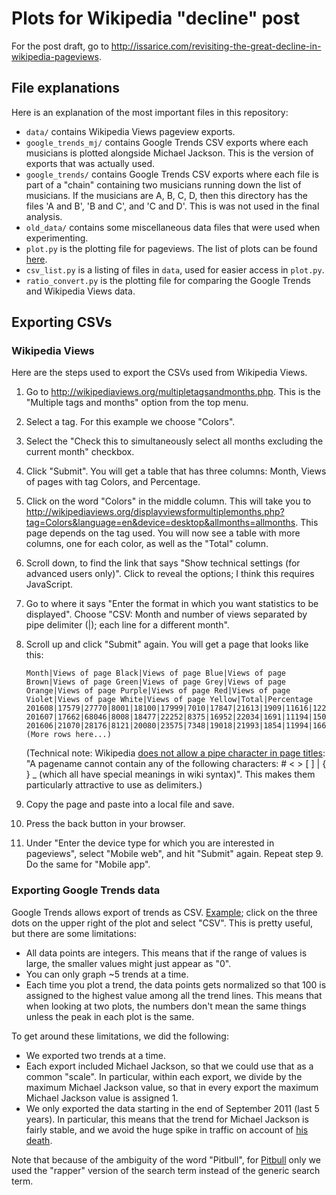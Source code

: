 # Plots for Wikipedia "decline" post

For the post draft, go to
<http://issarice.com/revisiting-the-great-decline-in-wikipedia-pageviews>.

## File explanations

Here is an explanation of the most important files in this repository:

  * `data/` contains Wikipedia Views pageview exports.
  * `google_trends_mj/` contains Google Trends CSV exports where each
    musicians is plotted alongside Michael Jackson.
    This is the version of exports that was actually used.
  * `google_trends/` contains Google Trends CSV exports where each file
    is part of a "chain" containing two musicians running down the list
    of musicians.
    If the musicians are A, B, C, D, then this directory has the files
    'A and B', 'B and C', and 'C and D'.
    This is was not used in the final analysis.
  * `old_data/` contains some miscellaneous data files that were used
    when experimenting.
  * `plot.py` is the plotting file for pageviews.
    The list of plots can be found [here][plots_dir].
  * `csv_list.py` is a listing of files in `data`, used for easier
    access in `plot.py`.
  * `ratio_convert.py` is the plotting file for comparing the Google
    Trends and Wikipedia Views data.

## Exporting CSVs

### Wikipedia Views

Here are the steps used to export the CSVs used from Wikipedia Views.

1.  Go to <http://wikipediaviews.org/multipletagsandmonths.php>.
    This is the "Multiple tags and months" option from the top menu.
2.  Select a tag.
    For this example we choose "Colors".
3.  Select the "Check this to simultaneously select all months excluding the
    current month" checkbox.
4.  Click "Submit".
    You will get a table that has three columns: Month, Views of pages with tag
    Colors, and Percentage.
5.  Click on the word "Colors" in the middle column.
    This will take you to
    <http://wikipediaviews.org/displayviewsformultiplemonths.php?tag=Colors&language=en&device=desktop&allmonths=allmonths>.
    This page depends on the tag used.
    You will now see a table with more columns, one for each color, as well as
    the "Total" column.
6.  Scroll down, to find the link that says "Show technical settings (for
    advanced users only)".
    Click to reveal the options; I think this requires JavaScript.
7.  Go to where it says "Enter the format in which you want statistics to be
    displayed".
    Choose "CSV: Month and number of views separated by pipe delimiter (|);
    each line for a different month".
8.  Scroll up and click "Submit" again.
    You will get a page that looks like this:

        Month|Views of page Black|Views of page Blue|Views of page Brown|Views of page Green|Views of page Grey|Views of page Orange|Views of page Purple|Views of page Red|Views of page Violet|Views of page White|Views of page Yellow|Total|Percentage
        201608|17579|27770|8001|18100|17999|7010|17847|21613|1909|11616|12246|161690|0.3
        201607|17662|68046|8008|18477|22252|8375|16952|22034|1691|11194|15013|209704|0.4
        201606|21070|28176|8121|20080|23575|7348|19018|21993|1854|11994|16637|179866|0.3
        (More rows here...)

    (Technical note: Wikipedia
    [does not allow a pipe character in page titles][pageres]:
    "A pagename cannot contain any of the following
    characters: # \< \> [ ] | { } \_ (which all have special meanings in wiki
    syntax)".
    This makes them particularly attractive to use as delimiters.)

9.  Copy the page and paste into a local file and save.
10. Press the back button in your browser.
11. Under "Enter the device type for which you are interested in pageviews",
    select "Mobile web", and hit "Submit" again.
    Repeat step 9.
    Do the same for "Mobile app".

### Exporting Google Trends data

Google Trends allows export of trends as CSV.
[Example][gt_eg]; click on the three dots on the upper right of the plot and
select "CSV".
This is pretty useful, but there are some limitations:

  * All data points are integers.
    This means that if the range of values is large, the smaller values might
    just appear as "0".
  * You can only graph ~5 trends at a time.
  * Each time you plot a trend, the data points gets normalized so that 100 is
    assigned to the highest value among all the trend lines.
    This means that when looking at two plots, the numbers don't mean the same
    things unless the peak in each plot is the same.

To get around these limitations, we did the following:

  * We exported two trends at a time.
  * Each export included Michael Jackson, so that we could use that as a
    common "scale".
    In particular, within each export, we divide by the maximum Michael
    Jackson value, so that in every export the maximum Michael Jackson
    value is assigned 1.
  * We only exported the data starting in the end of September 2011
    (last 5 years). In
    particular, this means that the trend for Michael Jackson is fairly
    stable, and we avoid the huge spike in traffic on account of [his
    death][mj_death].

Note that because of the ambiguity of the word "Pitbull", for
[Pitbull][pitbull]
only we used the "rapper" version of the search term instead of the
generic search term.

[pageres]: https://en.wikipedia.org/wiki/Wikipedia:Page_name#Technical_restrictions_and_limitations
[gt_eg]: https://www.google.com/trends/explore?q=Michael%20Jackson,Justin%20Bieber
[mj_death]: https://en.wikipedia.org/wiki/Death_of_Michael_Jackson#Media_and_Internet_coverage
[plots_dir]: http://23.226.229.10/~issa/pageview_plots/
[pitbull]: https://en.wikipedia.org/wiki/Pitbull_(rapper)
